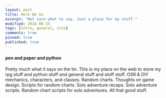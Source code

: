 ```yaml
---
layout: post
title: Here We Go
excerpt: "Not sure what to say. Just a place for my stuff."
modified: 2016-08-23
tags: [intro, general, site]
comments: true
pinned: true
published: true
---
```


#### pen and paper and python

Pretty much what it says on the tin. This is my place on the web to store my rpg stuff and python stuff and general stuff and stuff stuff. OSR & DIY mechanics, characters, and classes. Random charts. Thoughts on game design. Scripts for random charts. Solo adventure recaps. Solo adventure scripts. Random chart scripts for solo adventures. All that good stuff.
